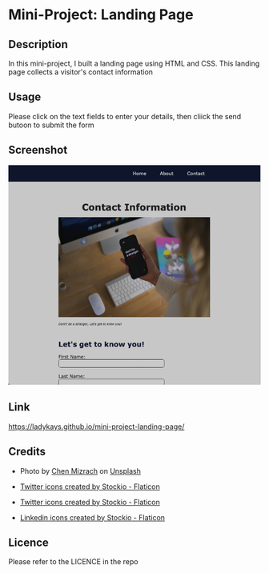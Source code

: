 # Mini-Project: Landing Page

## Description
In this mini-project, I built a landing page using HTML and CSS. This landing page collects a visitor's contact information

## Usage

Please click on the text fields to enter your details, then cliick the send butoon to submit the form

## Screenshot
![Screenshot](assets/images/screenshot.png)

## Link
https://ladykays.github.io/mini-project-landing-page/

## Credits
* Photo by <a href="https://unsplash.com/@chenhanozel?utm_source=unsplash&utm_medium=referral&utm_content=creditCopyText">Chen Mizrach</a> on <a href="https://unsplash.com/?utm_source=unsplash&utm_medium=referral&utm_content=creditCopyText">Unsplash</a>

* <a href="https://www.flaticon.com/free-icons/twitter" title="twitter icons">Twitter icons created by Stockio - Flaticon</a>

* <a href="https://www.flaticon.com/free-icons/facebook" title="facebook icons">Twitter icons created by Stockio - Flaticon</a>

* <a href="https://www.flaticon.com/free-icons/linkedin" title="linkedin icons">Linkedin icons created by Stockio - Flaticon</a>


  
## Licence
Please refer to the LICENCE in the repo
